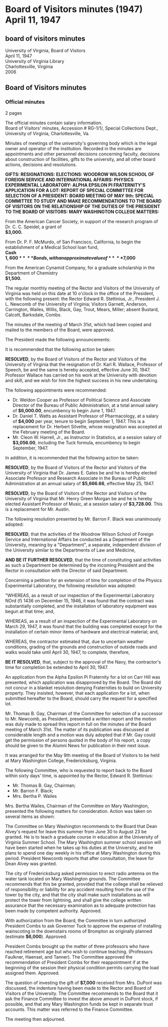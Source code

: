 <!-- llmformatted -->
# Board of Visitors minutes (1947) April 11, 1947

## board of visitors minutes

University of Virginia, Board of Visitors\
April 11, 1947\
University of Virginia Library\
Charlottesville, Virginia\
2006

## Board of Visitors minutes

### Official minutes

2 pages

The official minutes contain salary information.\
Board of Visitors' minutes, Accession # RG-1/1/, Special Collections Dept., University of Virginia, Charlottesville, Va.

Minutes of meetings of the university's governing body which is the legal owner and operator of the institution. Recorded in the minutes are appointments and other personnel decisions concerning faculty, decisions about construction of facilities, gifts to the university, and all other board actions, decisions and resolutions.

**GIFTS: RESIGNATIONS: ELECTIONS: WOODROW WILSON SCHOOL OF FOREIGN SERVICE AND INTERNATIONAL AFFAIRS: PHYSICS EXPERIMENTAL LABORATORY: ALPHA EPSILON PI FRATERNITY'S APPLICATION FOR A LOT: REPORT OF SPECIAL COMMITTEE FOR SELECTION OF A PRESIDENT: BOARD MEETING OF MAY 9th: SPECIAL COMMITTEE TO STUDY AND MAKE RECOMMENDATIONS TO THE BOARD OF VISITORS ON THE RELATIONSHIP OF THE DUTIES OF THE PRESIDENT TO THE BOARD OF VISITORS: MARY WASHINGTON COLLEGE MATTERS:**

From the American Cancer Society, in support of the research program of Dr. C. C. Speidel, a grant of\
**$3,000.**

From Dr. P. F. McMurdo, of San Francisco, California, to begin the establishment of a Medical School loan fund,\
**Cash**\
**$1,600**\
**Bonds, with an approximate value of**\
**$7,000**

From the American Cynamid Company, for a graduate scholarship in the Department of Chemistry\
**$1,500.**

The regular monthly meeting of the Rector and Visitors of the University of Virginia was held on this date at 10 o'clock in the office of the President, with the following present: the Rector Edward R. Stettinius, Jr., President J. L. Newcomb of the University of Virginia; Visitors Garnett, Anderson, Carrington, Wailes, Willis, Black, Gay, Trout, Mears, Miller; absent Bustard, Calcott, Barksdale, Combs.

The minutes of the meeting of March 31st, which had been copied and mailed to the members of the Board, were approved.

The President made the following announcements:

It is recommended that the following action be taken:

**RESOLVED**, by the Board of Visitors of the Rector and Visitors of the University of Virginia that the resignation of Dr. Karl R. Wallace, Professor of Speech, be and the same is hereby accepted, effective June 30, 1947. Professor Wallace has carried on his work at the University with devotion and skill, and we wish for him the highest success in his new undertaking.

The following appointments were recommended:

* Dr. Weldon Cooper as Professor of Political Science and Associate Director of the Bureau of Public Administration, at a total annual salary of **$6,000.00**, encumbency to begin June 1, 1947.
* Dr. Daniel T. Watts as Assistant Professor of Pharmacology, at a salary of **$4,000** per year, tenure to begin September 1, 1947. This is a replacement for Dr. Herbert Silvette, whose resignation was accepted at the February meeting of the Board.
* Mr. Cleon W. Harrell, Jr., as Instructor in Statistics, at a session salary of **$3,056.00**, including the Tuck formula, encumbency to begin September, 1947.

In addition, it is recommended that the following action be taken:

**RESOLVED**, by the Board of Visitors of the Rector and Visitors of the University of Virginia that Dr. James E. Gates be and he is hereby elected Associate Professor and Research Associate in the Bureau of Public Administration at an annual salary of **$5,666.66**, effective May 25, 1947.

**RESOLVED**, by the Board of Visitors of the Rector and Visitors of the University of Virginia that Mr. Henry Green Morgan be and he is hereby elected Assistant Professor of Music, at a session salary of **$3,728.00**. This is a replacement for Mr. Austin.

The following resolution presented by Mr. Barron F. Black was unanimously adopted:

**RESOLVED**, that the activities of the Woodrow Wilson School of Foreign Service and International Affairs be conducted as a Department of the University, meaning by a "Department", a separate, independent division of the University similar to the Departments of Law and Medicine,

**AND BE IT FURTHER RESOLVED**, that the time of constituting said activities as such a Department be determined by the incoming President and the Rector in consultation with the Director of said Department.

Concerning a petition for an extension of time for completion of the Physics Experimental Laboratory, the following resolution was adopted:

"WHEREAS, as a result of our inspection of the Experimental Laboratory NOrd (f) 1436 on December 15, 1946, it was found that the contract was substantially completed, and the installation of laboratory equipment was begun at that time; and,

WHEREAS, as a result of an inspection of the Experimental Laboratory on March 29, 1947, it was found that the building was completed except for the installation of certain minor items of hardware and electrical material; and,

WHEREAS, the contractor estimated that, due to uncertain weather conditions, grading of the grounds and construction of outside roads and walks would take until April 30, 1947, to complete, therefore,

**BE IT RESOLVED**, that, subject to the approval of the Navy, the contractor's time for completion be extended to April 30, 1947.

An application from the Alpha Epsilon Pi Fraternity for a lot on Carr Hill was presented, which application was disapproved by the Board. The Board did not concur in a blanket resolution denying Fraternities to build on University property. They insisted, however, that each application for a lot, when submitted hereafter to the Board, should carry the request for a specified lot.

Mr. Thomas B. Gay, Chairman of the Committee for selection of a successor to Mr. Newcomb, as President, presented a written report and the motion was duly made to spread this report in full on the minutes of the Board meeting of March 31st. The matter of its publication was discussed at considerable length and a motion was duly adopted that if Mr. Gay could get the permission of persons quoted in the body of his report, a copy should be given to the Alumni News for publication in their next issue.

It was arranged for the May 9th meeting of the Board of Visitors to be held at Mary Washington College, Fredericksburg, Virginia.

The following Committee, who is requested to report back to the Board within sixty days' time, is appointed by the Rector, Edward R. Stettinius:

* Mr. Thomas B. Gay, Chairman;
* Mr. Barron F. Black;
* Mrs. Bertha P. Wailes

Mrs. Bertha Wailes, Chairman of the Committee on Mary Washington, presented the following matters for consideration. Action was taken on several items as shown:

The Committee on Mary Washington recommends to the Board that Dean Alvey's request for leave this summer from June 30 to August 23 be granted. He is to teach a graduate course in education at the University of Virginia Summer School. The Mary Washington summer school session will have been started when he takes up his duties at the University, and he plans to spend one day weekly in his office at Mary Washington during this period. President Newcomb reports that after consultation, the leave for Dean Alvey was granted.

The city of Fredericksburg asked permission to erect radio antenna on the water tank located on Mary Washington grounds. The Committee recommends that this be granted, provided that the college shall be relieved of responsibility or liability for any accident resulting from the use of the tower by the city, and that the city shall make such installations as will protect the tower from lightning, and shall give the college written assurance that the necessary examination as to adequate protection has been made by competent authority. Approved.

With authorization from the Board, the Committee in turn authorized President Combs to ask Governor Tuck to approve the expense of installing wainscoting in the downstairs rooms of Brompton as originally planned (estimate **$6,000**). Approved.

President Combs brought up the matter of three professors who have reached retirement age but who wish to continue teaching. (Professors Faulkner, Haensel, and Tanner). The Committee approved the recommendation of President Combs for their reappointment if at the beginning of the session their physical condition permits carrying the load assigned them. Approved.

The question of investing the gift of **$7,000** received from Mrs. DuPont was discussed, the indenture having been made to the Rector and Board of Visitors of the University. The Committee recommends to the Board that it ask the Finance Committee to invest the above amount in DuPont stock, if possible, and that any Mary Washington funds be kept in separate trust accounts. This matter was referred to the Finance Committee.

The meeting then adjourned.
